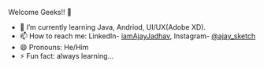 Welcome Geeks!! 👋
- 🌱 I’m currently learning Java, Andriod, UI/UX(Adobe XD).
- 📫 How to reach me: LinkedIn- [iamAjayJadhav](https://www.linkedin.com/in/iamajayjadhav), Instagram- [@ajay_sketch](https://www.instagram.com/ajay_sketch/)
- 😄 Pronouns: He/Him
- ⚡ Fun fact: always learning...
